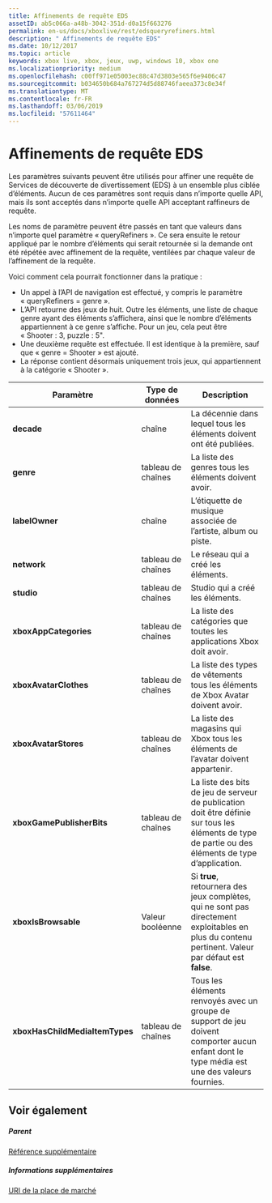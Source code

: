 ```yaml
---
title: Affinements de requête EDS
assetID: ab5c066a-a48b-3042-351d-d0a15f663276
permalink: en-us/docs/xboxlive/rest/edsqueryrefiners.html
description: " Affinements de requête EDS"
ms.date: 10/12/2017
ms.topic: article
keywords: xbox live, xbox, jeux, uwp, windows 10, xbox one
ms.localizationpriority: medium
ms.openlocfilehash: c00ff971e05003ec88c47d3803e565f6e9406c47
ms.sourcegitcommit: b034650b684a767274d5d88746faeea373c8e34f
ms.translationtype: MT
ms.contentlocale: fr-FR
ms.lasthandoff: 03/06/2019
ms.locfileid: "57611464"
---
```

# <a name="eds-query-refiners"></a>Affinements de requête EDS
 
<a id="ID4EO"></a>

  
 
Les paramètres suivants peuvent être utilisés pour affiner une requête de Services de découverte de divertissement (EDS) à un ensemble plus ciblée d’éléments. Aucun de ces paramètres sont requis dans n’importe quelle API, mais ils sont acceptés dans n’importe quelle API acceptant raffineurs de requête.
 
Les noms de paramètre peuvent être passés en tant que valeurs dans n’importe quel paramètre « queryRefiners ». Ce sera ensuite le retour appliqué par le nombre d’éléments qui serait retournée si la demande ont été répétée avec affinement de la requête, ventilées par chaque valeur de l’affinement de la requête.
 
Voici comment cela pourrait fonctionner dans la pratique :
 
   * Un appel à l’API de navigation est effectué, y compris le paramètre « queryRefiners = genre ».
   * L’API retourne des jeux de huit. Outre les éléments, une liste de chaque genre ayant des éléments s’affichera, ainsi que le nombre d’éléments appartiennent à ce genre s’affiche. Pour un jeu, cela peut être « Shooter : 3, puzzle : 5".
   * Une deuxième requête est effectuée. Il est identique à la première, sauf que « genre = Shooter » est ajouté.
   * La réponse contient désormais uniquement trois jeux, qui appartiennent à la catégorie « Shooter ».
  
| Paramètre| Type de données| Description| 
| --- | --- | --- | 
| <b>decade</b>| chaîne| La décennie dans lequel tous les éléments doivent ont été publiées.| 
| <b>genre</b>| tableau de chaînes| La liste des genres tous les éléments doivent avoir.| 
| <b>labelOwner</b>| chaîne| L’étiquette de musique associée de l’artiste, album ou piste.| 
| <b>network</b>| tableau de chaînes| Le réseau qui a créé les éléments.| 
| <b>studio</b>| tableau de chaînes| Studio qui a créé les éléments.| 
| <b>xboxAppCategories</b>| tableau de chaînes| La liste des catégories que toutes les applications Xbox doit avoir.| 
| <b>xboxAvatarClothes</b>| tableau de chaînes| La liste des types de vêtements tous les éléments de Xbox Avatar doivent avoir.| 
| <b>xboxAvatarStores</b>| tableau de chaînes| La liste des magasins qui Xbox tous les éléments de l’avatar doivent appartenir.| 
| <b>xboxGamePublisherBits</b>| tableau de chaînes| La liste des bits de jeu de serveur de publication doit être définie sur tous les éléments de type de partie ou des éléments de type d’application.| 
| <b>xboxIsBrowsable</b>| Valeur booléenne| Si <b>true</b>, retournera des jeux complètes, qui ne sont pas directement exploitables en plus du contenu pertinent. Valeur par défaut est <b>false</b>.| 
| <b>xboxHasChildMediaItemTypes</b>| tableau de chaînes| Tous les éléments renvoyés avec un groupe de support de jeu doivent comporter aucun enfant dont le type média est une des valeurs fournies.| 
  
<a id="ID4EEF"></a>

 
## <a name="see-also"></a>Voir également
 
<a id="ID4EGF"></a>

 
##### <a name="parent"></a>Parent  

[Référence supplémentaire](atoc-xboxlivews-reference-additional.md)

  
<a id="ID4ESF"></a>

 
##### <a name="further-information"></a>Informations supplémentaires 

[URI de la place de marché](../uri/marketplace/atoc-reference-marketplace.md)

   